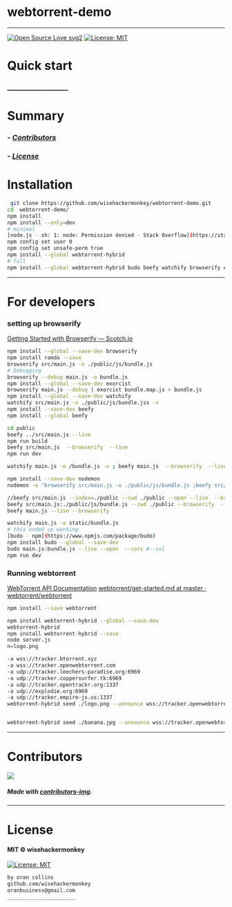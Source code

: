 # webtorrent-demo
----
[![Open Source Love svg2](https://badges.frapsoft.com/os/v2/open-source.svg?v=103)](https://github.com/ellerbrock/open-source-badges/)
[![License: MIT](https://img.shields.io/badge/License-MIT-yellow.svg)](https://opensource.org/licenses/MIT)
<!-- <img src="assets/NNNNNNNNNNNNN" width="400"> -->
<!-- <h2 align="center">____________________</h2> -->

<!-- <h4 align="center">________________________</h4> -->


# Quick start
### __________________
<!-- 
##### __________________________
```bash
``` 
-->

# Summary
<!-- ### -  *[Quick start](#Quick-start)*
### -  *[Installation](#Installation)*
### -  *[For developers](#For-developers)* -->
### -  *[Contributors](#Contributors)*
### -  *[License](#License)*




# Installation
```bash
 git clone https://github.com/wisehackermonkey/webtorrent-demo.git
cd  webtorrent-demo/
npm install 
npm install --only=dev
# minimal
[node.js - sh: 1: node: Permission denied - Stack Overflow](https://stackoverflow.com/questions/51811564/sh-1-node-permission-denied)
npm config set user 0
npm config set unsafe-perm true
npm install --global webtorrent-hybrid
# full
npm install --global webtorrent-hybrid budo beefy watchify browserify exorcist
```

<!-- ----------------- -->
<!-- # Screenshots -->
<!-- - <img src="assets/_____________" width="400">  -->
<!-- -  -->



<!-- SETUP -->
-----------------
# For developers
### setting up browserify
[Getting Started with Browserify ― Scotch.io](https://scotch.io/tutorials/getting-started-with-browserify)
```bash
npm install --global --save-dev browserify
npm install ramda --save
browserify src/main.js -o ./public/js/bundle.js
# Debugging
browserify --debug main.js -o bundle.js
npm install --global --save-dev exorcist
browserify main.js --debug | exorcist bundle.map.js > bundle.js
npm install --global --save-dev watchify
watchify src/main.js -o ./public/js/bundle.jss -v
npm install --save-dev beefy
npm install --global beefy

cd public
beefy ../src/main.js --live
npm run build
beefy src/main.js  --browserify  --live
npm run dev

watchify main.js -o /bundle.js -v ; beefy main.js  --browserify  --live

npm install --save-dev nodemon
nodemon -e "browserify src/main.js -o ./public/js/bundle.js ;beefy src/main.js --index=./public --cwd ./public --open --live  --browserify"

//beefy src/main.js --index=./public --cwd ./public --open --live  --browserify 
beefy src/main.js:./public/js/bundle.js --cwd ./public --browserify  --live
beefy main.js --live --browserify

watchify main.js -o static/bundle.js
# this ended up working
[budo - npm](https://www.npmjs.com/package/budo)
npm install budo --global --save-dev
budo main.js:bundle.js --live --open  --cors #--ssl
npm run dev


```
### Running webtorrent
[WebTorrent API Documentation](https://webtorrent.io/docs)
[webtorrent/get-started.md at master · webtorrent/webtorrent](https://github.com/webtorrent/webtorrent/blob/master/docs/get-started.md)
```bash
npm install --save webtorrent

npm install webtorrent-hybrid --global --save-dev
webtorrent-hybrid
npm install webtorrent-hybrid --save
node server.js
n=logo.png

-a wss://tracker.btorrent.xyz
-a wss://tracker.openwebtorrent.com
-a udp://tracker.leechers-paradise.org:6969
-a udp://tracker.coppersurfer.tk:6969
-a udp://tracker.opentrackr.org:1337
-a udp://explodie.org:6969
-a udp://tracker.empire-js.us:1337
webtorrent-hybrid seed ./logo.png --announce wss://tracker.openwebtorrent.com  -a wss://tracker.btorrent.xyz -a wss://tracker.openwebtorrent.com -a udp://tracker.leechers-paradise.org:6969 -a udp://tracker.coppersurfer.tk:6969 -a udp://tracker.opentrackr.org:1337 -a udp://explodie.org:6969 -a udp://tracker.empire-js.us:1337 


webtorrent-hybrid seed ./banana.jpg --announce wss://tracker.openwebtorrent.com   -a wss://tracker.openwebtorrent.com -a udp://tracker.leechers-paradise.org:6969 -a udp://tracker.coppersurfer.tk:6969 -a udp://tracker.opentrackr.org:1337 -a udp://explodie.org:6969 -a udp://tracker.empire-js.us:1337 

```

-----------------
# Contributors

[![](https://contrib.rocks/image?repo=wisehackermonkey/webtorrent-demo)](https://github.com/wisehackermonkey/webtorrent-demo/graphs/contributors)

##### Made with [contributors-img](https://contrib.rocks).

-----------------
# License
#### MIT © wisehackermonkey
[![License: MIT](https://img.shields.io/badge/License-MIT-yellow.svg)](https://opensource.org/licenses/MIT)
```bash
by oran collins
github.com/wisehackermonkey
oranbusiness@gmail.com
______________________
```

















<!-- ---------------------------------- -->
<!-- FULL -->
<!-- ---------------------------------- -->

<!-- # webtorrent-demo -->
<!-- ---- -->
<!-- 
[![Open Source Love svg2](https://badges.frapsoft.com/os/v2/open-source.svg?v=103)](https://github.com/ellerbrock/open-source-badges/)
[![License: MIT](https://img.shields.io/badge/License-MIT-yellow.svg)](https://opensource.org/licenses/MIT)
<img src="assets/NNNNNNNNNNNNN" width="400">
<h2 align="center">____________________</h2>
<h4 align="center">________________________</h4>
 -->

<!-- 

# Quick start
### __________________
##### __________________________
```bash
```

 -->


<!-- 

# Summary
### -  *[Quick start](#Quick-start)*
### -  *[Live Demo](#Live-demo)*
### -  *[Installation](#Installation)*
### -  *[Screenshots](#Screenshots)*
### -  *[License](#License)*
### -  *[Features](#Features)*
### -  *[For developers](#For-developers)*
### -  *[Todo](#TODO)*
### -  *[Related](#Related)*
### -  *[Contributors](#Contributors)*
 -->



<!-- ----------------- -->
<!-- <img src="assets/KKKKKKKKKKK" width="400"> -->
<!-- # [Live Demo](https://www._____________.com) -->





<!-- 
# Installation
### 
```bash
``` 
-->




<!-- 

-----------------
# Screenshots
- <img src="assets/_____________" width="400"> 
- 
-->



<!-- 

# Features
- [x] ______
- [ ] ______

-->


<!-- 
-----------------
# For developers
### 
```bash
```
 -->





<!-- -----------------
# TODO
- [x] ___________
- [ ] ___________ 
-->

<!-- 
-----------------
# Built with
- #### ________________
-->





<!-- -----------------
# Related 
### [_________](https://www.____________.com)
 -->





<!-- 
-----------------
# Contributors

[![](https://contrib.rocks/image?repo=wisehackermonkey/webtorrent-demo)](https://github.com/wisehackermonkey/webtorrent-demo/graphs/contributors)

##### Made with [contributors-img](https://contrib.rocks).

-----------------
# License
#### MIT © wisehackermonkey
[![MIT](https://img.shields.io/github/license/wisehackermonkey/webtorrent-demo.svg)](https://github.com/wisehackermonkey/webtorrent-demo/blob/master/LICENSE)
-->

<!-- 
```bash
by oran collins
github.com/wisehackermonkey
oranbusiness@gmail.com
______________________
``` 
-->

<!-- ---------------------------------- -->
<!-- EXTRAS -->
<!-- ----------------------------------- -->
<br><br><br><br><br><br><br><br><br><br><br><br><br><br><br><br><br><br><br><br>
<!-- 
[![Javascript](https://img.shields.io/badge/Javascript-Enabled-lightgreen.svg)](https://shields.io/) 
[![forthebadge made-with-python](https://forthebadge.com/images/badges/made-with-python.svg)](https://www.python.org/)
![Python](https://img.shields.io/badge/Python-Enabled-<COLOR>.svg)
![P5.js](https://img.shields.io/badge/P5.js-Enabled-pink.svg)
[![Generic badge](https://img.shields.io/badge/<SUBJECT>-<STATUS>-<COLOR>.svg)](https://shields.io/)
[![GitHub release](https://img.shields.io/github/release/wisehackermonkey/webtorrent-demo.svg)](https://GitHub.com/wisehackermonkey/webtorrent-demo/releases/)
[![GitHub tag](https://img.shields.io/github/tag/wisehackermonkey/webtorrent-demo.svg)](https://GitHub.com/wisehackermonkey/webtorrent-demo/tags/)
[![GitHub pull-requests](https://img.shields.io/github/issues-pr/wisehackermonkey/webtorrent-demo.svg)](https://GitHub.com/wisehackermonkey/webtorrent-demo/pull/)
[![Website perso.crans.org](https://img.shields.io/website-up-down-green-red/http/www.orancollins.com.svg)](http://www.orancollins.com/) 
    -->

<!-- 
# https://yuml.me/diagram/plain/activity/draw
### (start)->[AAAAAAAA]<aaaaa->(BBBBBB)->(end) 

# Diagram
## 
```bash
```
 -->

<!-- 

# List
- 
- 
- 



# Toggle List (NO FORMATTING)
<details><summary>AAAAAAAA</summary>
<details><summary>Hidden A</summary>
</details>
</details>

<details><summary>BBBBBBBBB</summary>
<details><summary>Hidden B</summary>
</details>
</details>

<details><summary>CCCCCCCCC</summary>
</details>



# Toggle list with formatting
<details><summary>Level 1</summary></details>

<details><summary>&emsp;BBBBBBBBB</summary></details>
<details><summary>&emsp;&emsp;CCCCCCCCC</summary></details>
<details><summary>&emsp;&emsp;&emsp;DDDDDDDDD</summary></details>


# Toggle list Nested
<details><summary>Level 1</summary>

<details><summary>&emsp;BBBBBBBBB</summary>
<details><summary>&emsp;&emsp;CCCCCCCCC</summary>
<details><summary>&emsp;&emsp;&emsp;DDDDDDDDD</summary>

</details></details></details></details></details></details></details></details></details></details></details></details></details></details></details></details></details></details>

# Keyboard Commnand
### <kbd>Command/ctrl + R</kbd> 

# Installation
### 
```bash
cd ~
git clone https://github.com/wisehackermonkey/webtorrent-demo.git
cd webtorrent-demo
pip install -r requirements.txt
npm install
```

# Docker
### Build
```bash
cd ~
git clone https://github.com/wisehackermonkey/webtorrent-demo.git
cd webtorrent-demo
docker build -t wisehackermonkey/webtorrent-demo:latest .  
```
### Run
```bash
docker run -it --rm --name wisehackermonkey/webtorrent-demo:latest  
```
### Docker-compose
```bash
docker-compose build
docker-compose up 
```



# Publish Docker Image
```bash
docker build -t wisehackermonkey/webtorrent-demo:latest .
docker login
docker push wisehackermonkey/webtorrent-demo:latest
```

 -->